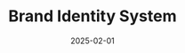 ---
layout: base.njk
title: Brand Identity System
description: Complete visual identity design for a tech startup
image: /assets/img3.jpg
category: Design
date: 2025-02-01
tags: projects
components:
  - name: split-hero-right
    data:
      title: Soda, but make it electric.
      text: |
        ZEST is the soda brand shaking up the industry with bold flavors, zero sugar, and an energy that never quits. But how do you translate that into a digital experience?
      image:
        src: /assets/img3.jpg
        alt: E-commerce Platform Interface
---
